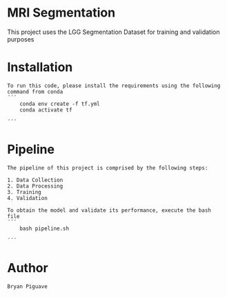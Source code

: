 # MRI Segmentation 

This project uses the LGG Segmentation Dataset for training and validation purposes



#  Installation
    To run this code, please install the requirements using the following command from conda
    ´´´
        conda env create -f tf.yml
        conda activate tf

    ´´´

# Pipeline
    The pipeline of this project is comprised by the following steps:

    1. Data Collection
    2. Data Processing 
    3. Training 
    4. Validation

    To obtain the model and validate its performance, execute the bash file 
    ´´´
        bash pipeline.sh

    ´´´


    

# Author 
    Bryan Piguave 